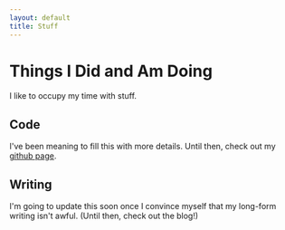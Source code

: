 ```yaml
---
layout: default
title: Stuff
---
```


Things I Did and Am Doing
=========================

I like to occupy my time with stuff. 

Code
----
I've been meaning to fill this with more details. Until then, check out my [github page](https://github.com/paultsw).

Writing
-------
I'm going to update this soon once I convince myself that my long-form writing isn't awful. (Until then, check out the blog!)